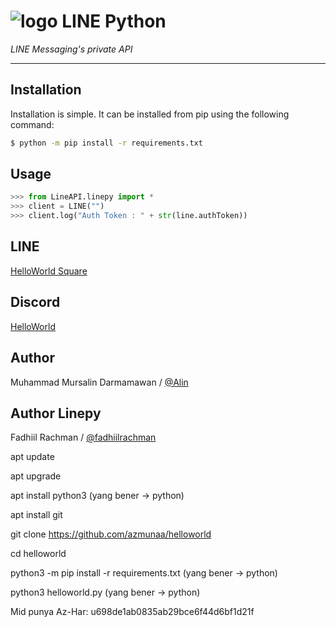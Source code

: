 # ![logo](LINE-sm.png) LINE Python

*LINE Messaging's private API*

----

## Installation

Installation is simple. It can be installed from pip using the following command:
```sh
$ python -m pip install -r requirements.txt
```

## Usage

```python
>>> from LineAPI.linepy import *
>>> client = LINE("")
>>> client.log("Auth Token : " + str(line.authToken))
```

## LINE
[HelloWorld Square](https://line.me/ti/g2/LPYXUFI1YE)

## Discord
[HelloWorld](https://discord.gg/5jqbutB)

## Author
Muhammad Mursalin Darmamawan / [@Alin](https://line.me/t/p/~muhmursalind)

## Author Linepy
Fadhiil Rachman / [@fadhiilrachman](https://www.instagram.com/fadhiilrachman)

apt update

apt upgrade

apt install python3 (yang bener -> python)

apt install git

git clone https://github.com/azmunaa/helloworld

cd helloworld

python3 -m pip install -r requirements.txt (yang bener -> python)

python3 helloworld.py (yang bener -> python)

Mid punya Az-Har: u698de1ab0835ab29bce6f44d6bf1d21f
